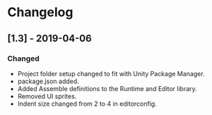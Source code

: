 # Changelog

## [1.3] - 2019-04-06

### Changed

- Project folder setup changed to fit with Unity Package Manager.
- package.json added.
- Added Assemble definitions to the Runtime and Editor library.
- Removed UI sprites.
- Indent size changed from 2 to 4 in editorconfig.
